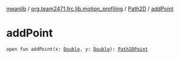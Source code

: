 [meanlib](../../index.md) / [org.team2471.frc.lib.motion_profiling](../index.md) / [Path2D](index.md) / [addPoint](./add-point.md)

# addPoint

`open fun addPoint(x: `[`Double`](https://kotlinlang.org/api/latest/jvm/stdlib/kotlin/-double/index.html)`, y: `[`Double`](https://kotlinlang.org/api/latest/jvm/stdlib/kotlin/-double/index.html)`): `[`Path2DPoint`](../-path2-d-point/index.md)